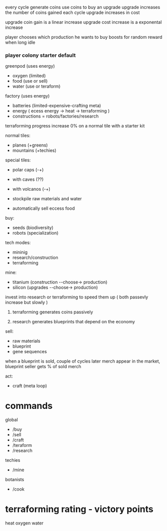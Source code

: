 every cycle generate coins
use coins to buy an upgrade
upgrade increases the number of coins gained each cycle
upgrade increases in cost

upgrade coin gain is a linear increase
upgrade cost increase is a exponental increase

player chooses which production he wants to buy boosts for
random reward when long idle

### player colony starter default

greenpod (uses energy)

- oxygen (limited)
- food (use or sell)
- water (use or teraform)

factory (uses energy)

- batteries (limited-expensive-crafting meta)
- energy ( ecess energy -> heat -> terraforming )
- constructions = robots/factories/research

terraforming progress increase 0% on a normal tile with a starter kit

normal tiles:

- planes (+greens)
- mountains (+techies)

special tiles:

- polar caps (-+)
- with caves (??)
- with volcanos (-+)

- stockpile raw materials and water
- automatically sell eccess food

buy:

- seeds (biodiversity)
- robots (specialization)

tech modes:

- mininig
- research/construction
- terraforming

mine:

- titanium (construction --choose-> production)
- silicon (upgrades --choose-> production)

invest into research or terraforming to speed them up ( both passevly increase but slowly )

1. terraforming generates coins passively

2. research generates blueprints that depend on the economy

sell:

- raw materials
- blueprint
- gene sequences

when a blueprint is sold,
couple of cycles later merch appear in the market,
blueprint seller gets % of sold merch

act:

- craft (meta loop)

# commands

global

- /buy
- /sell
- /craft
- /teraform
- /research

techies

- /mine

botanists

- /cook

# terraforming rating - victory points

heat
oxygen
water
